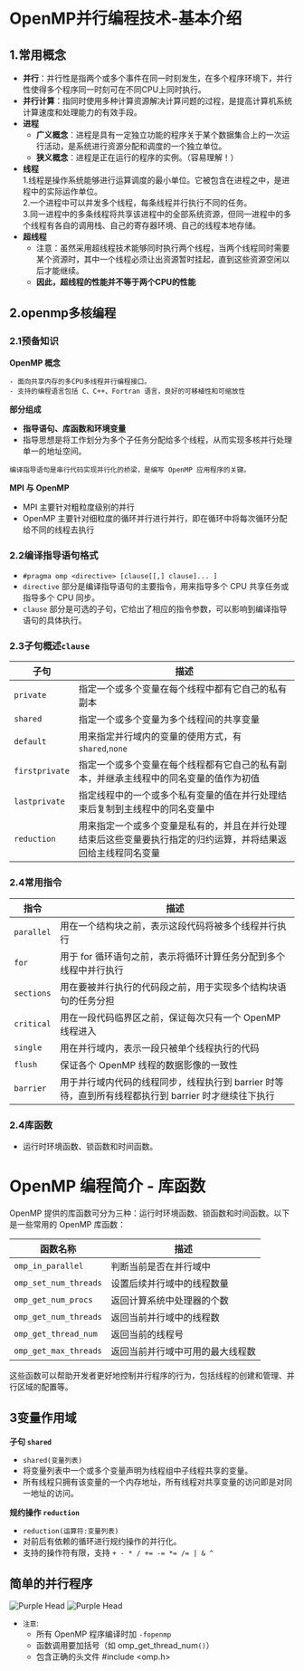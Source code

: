 # OpenMP并行编程技术-基本介绍 #
## 1.常用概念 ##
- **并行**：并行性是指两个或多个事件在同一时刻发生，在多个程序环境下，并行性使得多个程序同一时刻可在不同CPU上同时执行。
- **并行计算**：指同时使用多种计算资源解决计算问题的过程，是提高计算机系统计算速度和处理能力的有效手段。
- **进程**
    - **广义概念**：进程是具有一定独立功能的程序关于某个数据集合上的一次运行活动，是系统进行资源分配和调度的一个独立单位。
    - **狭义概念**：进程是正在运行的程序的实例。（容易理解！）
- **线程**  
    1.线程是操作系统能够进行运算调度的最小单位。它被包含在进程之中，是进程中的实际运作单位。  
    2.一个进程中可以并发多个线程，每条线程并行执行不同的任务。  
    3.同一进程中的多条线程将共享该进程中的全部系统资源，但同一进程中的多个线程有各自的调用栈、自己的寄存器环境、自己的线程本地存储。  
- **超线程**
    - 注意：虽然采用超线程技术能够同时执行两个线程，当两个线程同时需要某个资源时，其中一个线程必须让出资源暂时挂起，直到这些资源空闲以后才能继续。  
    - **因此，超线程的性能并不等于两个CPU的性能**
## 2.openmp多核编程 ##
### 2.1预备知识 ###
**OpenMP 概念**
```
- 面向共享内存的多CPU多线程并行编程接口。
- 支持的编程语言包括 C、C++、Fortran 语言，良好的可移植性和可缩放性
```
**部分组成**
- **指导语句、库函数和环境变量**
- 指导思想是将工作划分为多个子任务分配给多个线程，从而实现多核并行处理单一的地址空间。
```
编译指导语句是串行代码实现并行化的桥梁，是编写 OpenMP 应用程序的关键。
```
**MPI 与 OpenMP**
- MPI 主要针对粗粒度级别的并行
- OpenMP 主要针对细粒度的循环并行进行并行，即在循环中将每次循环分配给不同的线程去执行
### 2.2编译指导语句格式 ###
- `#pragma omp <directive> [clause[[,] clause]... ]`
- `directive` 部分是编译指导语句的主要指令，用来指导多个 CPU 共享任务或指导多个 CPU 同步。
- `clause` 部分是可选的子句，它给出了相应的指令参数，可以影响到编译指导语句的具体执行。
### 2.3子句概述`clause`  ###
| 子句       | 描述                                                         |
|------------|--------------------------------------------------------------|
| `private`  | 指定一个或多个变量在每个线程中都有它自己的私有副本             |
| `shared`   | 指定一个或多个变量为多个线程间的共享变量                       |
| `default`  | 用来指定并行域内的变量的使用方式，有 `shared`,`none`             |
| `firstprivate` | 指定一个或多个变量在每个线程都有它自己的私有副本，并继承主线程中的同名变量的值作为初值 |
| `lastprivate` | 指定线程中的一个或多个私有变量的值在并行处理结束后复制到主线程中的同名变量中 |
| `reduction` | 用来指定一个或多个变量是私有的，并且在并行处理结束后这些变量要执行指定的归约运算，并将结果返回给主线程同名变量 | 部分是可选的子句，它给出了相应的指令参数，可以影响到编译指导语句的具体执行。

### 2.4常用指令 ###
| 指令       | 描述                                                         |
|------------|--------------------------------------------------------------|
| `parallel` | 用在一个结构块之前，表示这段代码将被多个线程并行执行         |
| `for`      | 用于 for 循环语句之前，表示将循环计算任务分配到多个线程中并行执行 |
| `sections` | 用在要被并行执行的代码段之前，用于实现多个结构块语句的任务分担 |
| `critical` | 用在一段代码临界区之前，保证每次只有一个 OpenMP 线程进入     |
| `single`   | 用在并行域内，表示一段只被单个线程执行的代码                 |
| `flush`    | 保证各个 OpenMP 线程的数据影像的一致性                       |
| `barrier`  | 用于并行域内代码的线程同步，线程执行到 barrier 时等待，直到所有线程都执行到 barrier 时才继续往下执行 |
### 2.4库函数 ###
- 运行时环境函数、锁函数和时间函数。  
# OpenMP 编程简介 - 库函数

OpenMP 提供的库函数可分为三种：运行时环境函数、锁函数和时间函数。以下是一些常用的 OpenMP 库函数：

| 函数名称                | 描述                                                         |
|-------------------------|--------------------------------------------------------------|
| `omp_in_parallel`        | 判断当前是否在并行域中                                       |
| `omp_set_num_threads`    | 设置后续并行域中的线程数量                                   |
| `omp_get_num_procs`      | 返回计算系统中处理器的个数                                   |
| `omp_get_num_threads`    | 返回当前并行域中的线程数                                     |
| `omp_get_thread_num`     | 返回当前的线程号                                             |
| `omp_get_max_threads`    | 返回当前并行域中可用的最大线程数                             |

这些函数可以帮助开发者更好地控制并行程序的行为，包括线程的创建和管理、并行区域的配置等。


## 3变量作用域 ##
**子句 `shared`**
- `shared(变量列表)`
- 将变量列表中一个或多个变量声明为线程组中子线程共享的变量。
- 所有线程只拥有该变量的一个内存地址，所有线程对共享变量的访问即是对同一地址的访问。

**规约操作 `reduction`**
- `reduction(运算符:变量列表)`
- 对前后有依赖的循环进行规约操作的并行化。
- 支持的操作符有限，支持 `+ - * / += -= *= /= | & ^`
## 简单的并行程序 ##
![Purple Head]()
![Purple Head]()
- `注意`:
    - 所有 OpenMP 程序编译时加 `-fopenmp`
    - 函数调用要加括号（如 omp_get_thread_num`()`）
    - 包含正确的头文件 #include <omp.h>

